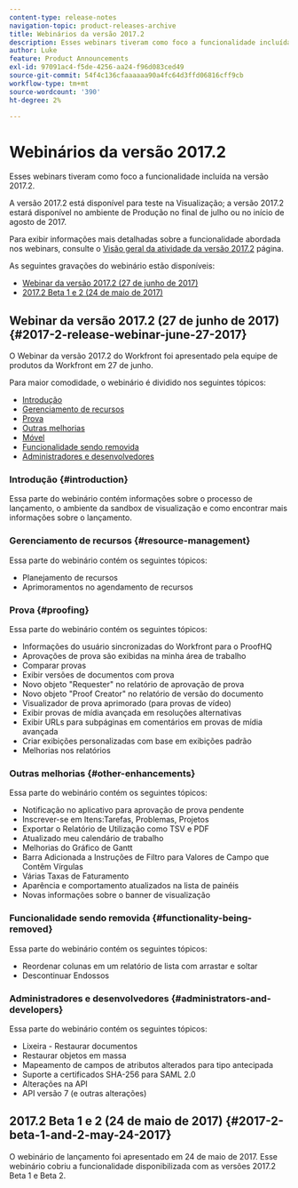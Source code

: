 ```yaml
---
content-type: release-notes
navigation-topic: product-releases-archive
title: Webinários da versão 2017.2
description: Esses webinars tiveram como foco a funcionalidade incluída na versão 2017.2.
author: Luke
feature: Product Announcements
exl-id: 97091ac4-f5de-4256-aa24-f96d083ced49
source-git-commit: 54f4c136cfaaaaaa90a4fc64d3ffd06816cff9cb
workflow-type: tm+mt
source-wordcount: '390'
ht-degree: 2%

---
```


# Webinários da versão 2017.2

Esses webinars tiveram como foco a funcionalidade incluída na versão 2017.2. 

A versão 2017.2 está disponível para teste na Visualização; a versão 2017.2 estará disponível no ambiente de Produção no final de julho ou no início de agosto de 2017.

Para exibir informações mais detalhadas sobre a funcionalidade abordada nos webinars, consulte o [Visão geral da atividade da versão 2017.2](../../../../product-announcements/product-releases/quarterly-release-archive/2017.2-release-activity/2017.2-release-activity-overview.md) página.

As seguintes gravações do webinário estão disponíveis:

* [Webinar da versão 2017.2 (27 de junho de 2017)](#2017-2-release-webinar-june-27-2017)
* [2017.2 Beta 1 e 2 (24 de maio de 2017)](#2017-2-beta-1-and-2-may-24-2017)

## Webinar da versão 2017.2 (27 de junho de 2017) {#2017-2-release-webinar-june-27-2017}

O Webinar da versão 2017.2 do Workfront foi apresentado pela equipe de produtos da Workfront em 27 de junho.  

Para maior comodidade, o webinário é dividido nos seguintes tópicos:

* [Introdução](#introduction)
* [Gerenciamento de recursos](#resource-management)
* [Prova](#proofing)
* [Outras melhorias](#other-enhancements)
* [Móvel](#mobile)
* [Funcionalidade sendo removida](#functionality-being-removed)
* [Administradores e desenvolvedores](#administrators-and-developers)

### Introdução {#introduction}

Essa parte do webinário contém informações sobre o processo de lançamento, o ambiente da sandbox de visualização e como encontrar mais informações sobre o lançamento.

### Gerenciamento de recursos {#resource-management}

Essa parte do webinário contém os seguintes tópicos:

* Planejamento de recursos
* Aprimoramentos no agendamento de recursos

### Prova {#proofing}

Essa parte do webinário contém os seguintes tópicos:

* Informações do usuário sincronizadas do Workfront para o ProofHQ
* Aprovações de prova são exibidas na minha área de trabalho
* Comparar provas
* Exibir versões de documentos com prova
* Novo objeto &quot;Requester&quot; no relatório de aprovação de prova
* Novo objeto &quot;Proof Creator&quot; no relatório de versão do documento
* Visualizador de prova aprimorado (para provas de vídeo)
* Exibir provas de mídia avançada em resoluções alternativas
* Exibir URLs para subpáginas em comentários em provas de mídia avançada
* Criar exibições personalizadas com base em exibições padrão
* Melhorias nos relatórios

### Outras melhorias {#other-enhancements}

Essa parte do webinário contém os seguintes tópicos:

* Notificação no aplicativo para aprovação de prova pendente
* Inscrever-se em Itens:Tarefas, Problemas, Projetos
* Exportar o Relatório de Utilização como TSV e PDF
* Atualizado meu calendário de trabalho
* Melhorias do Gráfico de Gantt
* Barra Adicionada a Instruções de Filtro para Valores de Campo que Contêm Vírgulas
* Várias Taxas de Faturamento
* Aparência e comportamento atualizados na lista de painéis
* Novas informações sobre o banner de visualização

### Funcionalidade sendo removida {#functionality-being-removed}

Essa parte do webinário contém os seguintes tópicos:

* Reordenar colunas em um relatório de lista com arrastar e soltar
* Descontinuar Endossos

### Administradores e desenvolvedores {#administrators-and-developers}

Essa parte do webinário contém os seguintes tópicos:

* Lixeira - Restaurar documentos
* Restaurar objetos em massa
* Mapeamento de campos de atributos alterados para tipo antecipada
* Suporte a certificados SHA-256 para SAML 2.0
* Alterações na API
* API versão 7 (e outras alterações)

## 2017.2 Beta 1 e 2 (24 de maio de 2017) {#2017-2-beta-1-and-2-may-24-2017}

O webinário de lançamento foi apresentado em 24 de maio de 2017. Esse webinário cobriu a funcionalidade disponibilizada com as versões 2017.2 Beta 1 e Beta 2.
